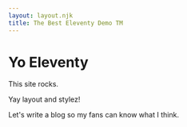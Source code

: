 ```yaml
---
layout: layout.njk
title: The Best Eleventy Demo TM
---
```


# Yo Eleventy

This site rocks.

Yay layout and stylez!

Let's write a blog so my fans can know what I think.

